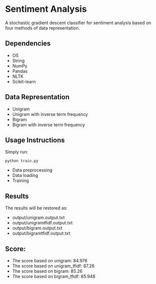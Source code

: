 # Sentiment Analysis
A stochastic gradient descent classifier for sentiment analysis based on four methods of data representation.
## Dependencies
+ OS
+ String
+ NumPy
+ Pandas
+ NLTK
+ Scikit-learn
## Data Representation
+ Unigram
+ Unigram with inverse term frequency
+ Bigram
+ Bigram with inverse term frequency
## Usage Instructions
Simply run:
```
python train.py
```
+ Data preprocessing
+ Data loading
+ Training
## Results
The results will be restored as:
+ output/unigram.output.txt
+ output/unigramtfidf.output.txt
+ output/bigram.output.txt
+ output/bigramtfidf.output.txt

## Score:
+ The score based on unigram: 84.976
+ The score based on unigram_tfidf: 87.26
+ The score based on bigram: 85.26
+ The score based on bigram_tfidf: 85.948
